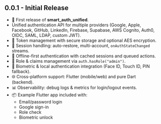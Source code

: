 ## 0.0.1 - Initial Release

- 🚀 First release of **smart_auth_unified**.
- Unified authentication API for multiple providers (Google, Apple, Facebook, GitHub, LinkedIn, Firebase, Supabase, AWS Cognito, Auth0, OIDC, SAML, LDAP, custom JWT).
- 🔑 Token management with secure storage and optional AES encryption.
- 🔄 Session handling: auto-restore, multi-account, `onAuthStateChanged` streams.
- 📡 Offline-first authentication with cached sessions and queued actions.
- 👥 Role & claims management via `auth.hasRole("admin")`.
- 🔐 Biometric & local authentication integration (Face ID, Touch ID, PIN fallback).
- 🌐 Cross-platform support: Flutter (mobile/web) and pure Dart (backend).
- 📊 Observability: debug logs & metrics for login/logout events.
- 📦 Example Flutter app included with:
    - Email/password login
    - Google sign-in
    - Role check
    - Biometric unlock